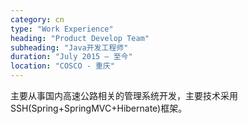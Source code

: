 ```yaml
---
category: cn
type: "Work Experience"
heading: "Product Develop Team"
subheading: "Java开发工程师"
duration: "July 2015 – 至今"
location: "COSCO - 重庆"
---
```


主要从事国内高速公路相关的管理系统开发，主要技术采用SSH(Spring+SpringMVC+Hibernate)框架。

